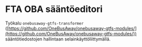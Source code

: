 # FTA OBA sääntöeditori
Työkalu `onebusaway-gtfs-transformer` ([https://github.com/OneBusAway/onebusaway-gtfs-modules/](https://github.com/OneBusAway/onebusaway-gtfs-modules/)) sääntötiedostojen hallintaan selainkäyttöliittymällä.